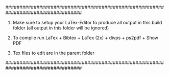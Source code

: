 ###################################################################################

1. Make sure to setup your LaTex-Editor to produce all output in this build folder
	(all output in this folder will be ignored)

2. To compile run LaTex + Bibtex + LaTex (2x) + divps + ps2pdf + Show PDF

3. Tex files to edit are in the parent folder

###################################################################################